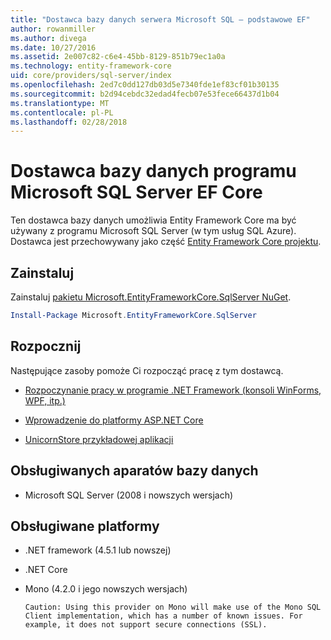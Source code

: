 ```yaml
---
title: "Dostawca bazy danych serwera Microsoft SQL — podstawowe EF"
author: rowanmiller
ms.author: divega
ms.date: 10/27/2016
ms.assetid: 2e007c82-c6e4-45bb-8129-851b79ec1a0a
ms.technology: entity-framework-core
uid: core/providers/sql-server/index
ms.openlocfilehash: 2ed7c0dd127db03d5e7340fde1ef83cf01b30135
ms.sourcegitcommit: b2d94cebdc32edad4fecb07e53fece66437d1b04
ms.translationtype: MT
ms.contentlocale: pl-PL
ms.lasthandoff: 02/28/2018
---
```

# <a name="microsoft-sql-server-ef-core-database-provider"></a>Dostawca bazy danych programu Microsoft SQL Server EF Core

Ten dostawca bazy danych umożliwia Entity Framework Core ma być używany z programu Microsoft SQL Server (w tym usług SQL Azure). Dostawca jest przechowywany jako część [Entity Framework Core projektu](https://github.com/aspnet/EntityFrameworkCore).

## <a name="install"></a>Zainstaluj

Zainstaluj [pakietu Microsoft.EntityFrameworkCore.SqlServer NuGet](https://www.nuget.org/packages/Microsoft.EntityFrameworkCore.SqlServer/).

``` powershell
Install-Package Microsoft.EntityFrameworkCore.SqlServer
```

## <a name="get-started"></a>Rozpocznij

Następujące zasoby pomoże Ci rozpocząć pracę z tym dostawcą.
* [Rozpoczynanie pracy w programie .NET Framework (konsoli WinForms, WPF, itp.)](../../get-started/full-dotnet/index.md)

* [Wprowadzenie do platformy ASP.NET Core](../../get-started/aspnetcore/index.md)

* [UnicornStore przykładowej aplikacji](https://github.com/rowanmiller/UnicornStore/tree/master/UnicornStore)

## <a name="supported-database-engines"></a>Obsługiwanych aparatów bazy danych

* Microsoft SQL Server (2008 i nowszych wersjach)

## <a name="supported-platforms"></a>Obsługiwane platformy

* .NET framework (4.5.1 lub nowszej)

* .NET Core

* Mono (4.2.0 i jego nowszych wersjach)

      Caution: Using this provider on Mono will make use of the Mono SQL Client implementation, which has a number of known issues. For example, it does not support secure connections (SSL).
